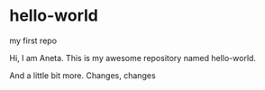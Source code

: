 # hello-world
my first repo

Hi, I am Aneta. 
This is my awesome repository named hello-world.

And a little bit more.
Changes, changes
